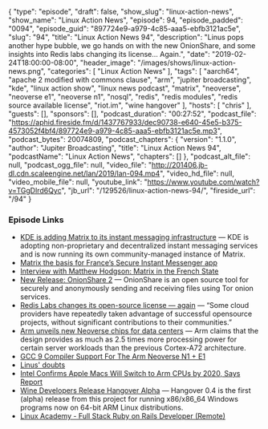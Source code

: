 {
  "type": "episode",
  "draft": false,
  "show_slug": "linux-action-news",
  "show_name": "Linux Action News",
  "episode": 94,
  "episode_padded": "0094",
  "episode_guid": "897724e9-a979-4c85-aaa5-ebfb3121ac5e",
  "slug": "94",
  "title": "Linux Action News 94",
  "description": "Linus pops another hype bubble, we go hands on with the new OnionShare, and some insights into Redis labs changing its license... Again.",
  "date": "2019-02-24T18:00:00-08:00",
  "header_image": "/images/shows/linux-action-news.png",
  "categories": [
    "Linux Action News"
  ],
  "tags": [
    "aarch64",
    "apache 2 modified with commons clause",
    "arm",
    "jupiter broadcasting",
    "kde",
    "linux action show",
    "linux news podcast",
    "matrix",
    "neoverse",
    "neoverse e1",
    "neoverse n1",
    "nosql",
    "redis",
    "redis modules",
    "redis source available license",
    "riot.im",
    "wine hangover"
  ],
  "hosts": [
    "chris"
  ],
  "guests": [],
  "sponsors": [],
  "podcast_duration": "00:27:52",
  "podcast_file": "https://aphid.fireside.fm/d/1437767933/dec90738-e640-45e5-b375-4573052f4bf4/897724e9-a979-4c85-aaa5-ebfb3121ac5e.mp3",
  "podcast_bytes": 20074809,
  "podcast_chapters": {
    "version": "1.1.0",
    "author": "Jupiter Broadcasting",
    "title": "Linux Action News 94",
    "podcastName": "Linux Action News",
    "chapters": []
  },
  "podcast_alt_file": null,
  "podcast_ogg_file": null,
  "video_file": "http://201406.jb-dl.cdn.scaleengine.net/lan/2019/lan-094.mp4",
  "video_hd_file": null,
  "video_mobile_file": null,
  "youtube_link": "https://www.youtube.com/watch?v=TGgDlrd6Qyc",
  "jb_url": "/129526/linux-action-news-94/",
  "fireside_url": "/94"
}


### Episode Links

  * [KDE is adding Matrix to its instant messaging infrastructure](https://dot.kde.org/2019/02/20/kde-adding-matrix-its-im-framework "KDE is adding Matrix to its instant messaging infrastructure") — KDE is adopting non-proprietary and decentralized instant messaging services and is now running its own community-managed instance of Matrix.
  * [Matrix the basis for France’s Secure Instant Messenger app](https://matrix.org/blog/2018/04/26/matrix-and-riot-confirmed-as-the-basis-for-frances-secure-instant-messenger-app/ "Matrix the basis for France’s Secure Instant Messenger app")
  * [Interview with Matthew Hodgson: Matrix in the French State](https://fosdem.org/2019/interviews/matthew-hodgson/ "Interview with Matthew Hodgson: Matrix in the French State")
  * [New Release: OnionShare 2](https://blog.torproject.org/new-release-onionshare-2 "New Release: OnionShare 2") — OnionShare is an open source tool for securely and anonymously sending and receiving files using Tor onion services. 
  * [Redis Labs changes its open-source license — again](https://techcrunch.com/2019/02/21/redis-labs-changes-its-open-source-license-again/ "Redis Labs changes its open-source license — again") — “Some cloud providers have repeatedly taken advantage of successful opensource projects, without significant contributions to their communities.”
  * [Arm unveils new Neoverse chips for data centers](https://siliconangle.com/2019/02/20/arm-unveils-new-7-nanometer-neoverse-chips-data-centers-5g-networks/ "Arm unveils new Neoverse chips for data centers") — Arm claims that the design provides as much as 2.5 times more processing power for certain server workloads than the previous Cortex-A72 architecture.
  * [GCC 9 Compiler Support For The Arm Neoverse N1 + E1 ](https://www.phoronix.com/scan.php?page=news_item&px=Arm-Neoverse-GCC9-Compiler "GCC 9 Compiler Support For The Arm Neoverse N1 + E1 ")
  * [Linus' doubts](https://www.realworldtech.com/forum/?threadid=183440&curpostid=183486 "Linus' doubts")
  * [Intel Confirms Apple Macs Will Switch to Arm CPUs by 2020, Says Report](https://www.tomshardware.com/news/apple-mac-arm-cpus-2020-intel,38668.html "Intel Confirms Apple Macs Will Switch to Arm CPUs by 2020, Says Report")
  * [Wine Developers Release Hangover Alpha](https://www.phoronix.com/scan.php?page=news_item&px=Hangover-0.4-Alpha-Released&utm_source=feedburner&utm_medium=feed&utm_campaign=Feed%3A+Phoronix+%28Phoronix%29 "Wine Developers Release Hangover Alpha") — Hangover 0.4 is the first (alpha) release from this project for running x86/x86_64 Windows programs now on 64-bit ARM Linux distributions. 
  * [Linux Academy - Full Stack Ruby on Rails Developer (Remote)](https://jobs.lever.co/linuxacademy/b1b75b6a-a54c-4854-809f-f36ed4f08f28 "Linux Academy - Full Stack Ruby on Rails Developer \(Remote\)")


